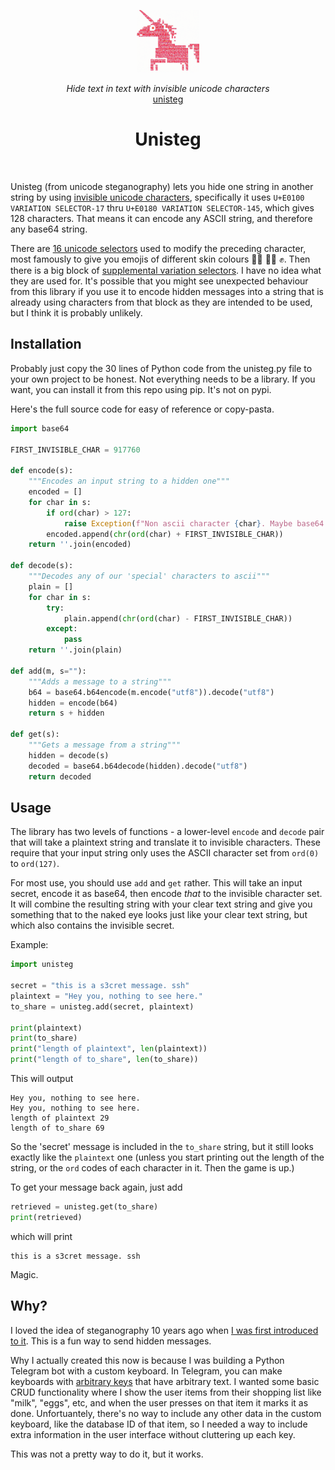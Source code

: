 <p align="center">
  <a href="https://github.com/sixhobbits/unisteg">
    <img alt="Unisteg" title="Unisteg" src="./unisteg.png" width="100" style="color: black">
  </a>
</p>


<p align="center">
  <i>Hide text in text with invisible unicode characters</i><br/> 
  <a href="https://github.com/sixhobbits/unisteg">unisteg</a>
</p>

<h1 align="center">
Unisteg
</h1>

<br/>

Unisteg (from unicode steganography) lets you hide one string in another string by using [invisible unicode characters](https://invisible-characters.com/), specifically it uses `U+E0100 VARIATION SELECTOR-17` thru `U+E0180 VARIATION SELECTOR-145`, which gives 128 characters. That means it can encode any ASCII string, and therefore any base64 string.

There are [16 unicode selectors](https://en.wikipedia.org/wiki/Variation_Selectors_(Unicode_block)) used to modify the preceding character, most famously to give you emojis of different skin colours ✊🏾 ✊🏼 ✊. Then there is a big block of [supplemental variation selectors](https://en.wikipedia.org/wiki/Variation_Selectors_Supplement). I have no idea what they are used for. It's possible that you might see unexpected behaviour from this library if you use it to encode hidden messages into a string that is already using characters from that block as they are intended to be used, but I think it is probably unlikely.

## Installation

Probably just copy the 30 lines of Python code from the unisteg.py file to your own project to be honest. Not everything needs to be a library. If you want, you can install it from this repo using pip. It's not on pypi.

Here's the full source code for easy of reference or copy-pasta.

```python
import base64

FIRST_INVISIBLE_CHAR = 917760

def encode(s):
    """Encodes an input string to a hidden one"""
    encoded = []
    for char in s:
        if ord(char) > 127:
            raise Exception(f"Non ascii character {char}. Maybe base64 encode your string first")
        encoded.append(chr(ord(char) + FIRST_INVISIBLE_CHAR))
    return ''.join(encoded)

def decode(s):
    """Decodes any of our 'special' characters to ascii"""
    plain = []
    for char in s:
        try:
            plain.append(chr(ord(char) - FIRST_INVISIBLE_CHAR))
        except:
            pass
    return ''.join(plain)

def add(m, s=""):
    """Adds a message to a string"""
    b64 = base64.b64encode(m.encode("utf8")).decode("utf8")
    hidden = encode(b64)
    return s + hidden

def get(s):
    """Gets a message from a string"""
    hidden = decode(s)
    decoded = base64.b64decode(hidden).decode("utf8")
    return decoded
```

## Usage

The library has two levels of functions - a lower-level `encode` and `decode` pair that will take a plaintext string and translate it to invisible characters. These require that your input string only uses the ASCII character set from `ord(0)` to `ord(127)`.

For most use, you should use `add` and `get` rather. This will take an input secret, encode it as base64, then encode _that_ to the invisible character set. It will combine the resulting string with your clear text string and give you something that to the naked eye looks just like your clear text string, but which also contains the invisible secret.

Example:

```python
import unisteg

secret = "this is a s3cret message. ssh"
plaintext = "Hey you, nothing to see here."
to_share = unisteg.add(secret, plaintext)

print(plaintext)
print(to_share)
print("length of plaintext", len(plaintext))
print("length of to_share", len(to_share))
```

This will output

```
Hey you, nothing to see here.
Hey you, nothing to see here.󠅤󠅇󠅨󠅰󠅣󠅹󠅂󠅰󠅣
length of plaintext 29
length of to_share 69
```

So the 'secret' message is included in the `to_share` string, but it still looks exactly like the `plaintext` one (unless you start printing out the length of the string, or the `ord` codes of each character in it. Then the game is up.)

To get your message back again, just add

```python
retrieved = unisteg.get(to_share)
print(retrieved)
```

which will print

```
this is a s3cret message. ssh
```

Magic.

## Why? 

I loved the idea of steganography 10 years ago when [I was first introduced to it](https://dwyer.co.za/static/steganography.pdf). This is a fun way to send hidden messages. 

Why I actually created this now is because I was building a Python Telegram bot with a custom keyboard. In Telegram, you can make keyboards with [arbitrary keys](https://core.telegram.org/bots/api#keyboardbutton) that have arbitrary text. I wanted some basic CRUD functionality where I show the user items from their shopping list like "milk", "eggs", etc, and when the user presses on that item it marks it as done. Unfortuantely, there's no way to include any other data in the custom keyboard, like the database ID of that item, so I needed a way to include extra information in the user interface without cluttering up each key. 

This was not a pretty way to do it, but it works.

